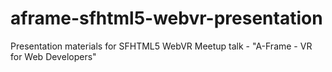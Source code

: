 # aframe-sfhtml5-webvr-presentation
Presentation materials for SFHTML5 WebVR Meetup talk - "A-Frame - VR for Web Developers"
